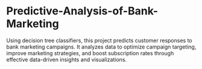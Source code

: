 # Predictive-Analysis-of-Bank-Marketing
Using decision tree classifiers, this project predicts customer responses to bank marketing campaigns. It analyzes data to optimize campaign targeting, improve marketing strategies, and boost subscription rates through effective data-driven insights and visualizations.
